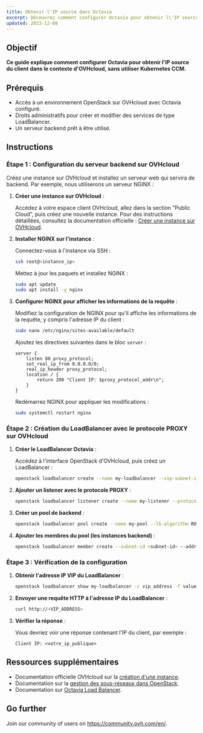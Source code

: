 ```yaml
---
title: Obtenir l'IP source dans Octavia
excerpt: Découvrez comment configurer Octavia pour obtenir l\'IP source du client dans le contexte d'OVHcloud, sans utiliser Kubernetes CCM.
updated: 2023-12-08
---
```


## Objectif

**Ce guide explique comment configurer Octavia pour obtenir l'IP source du client dans le contexte d'OVHcloud, sans utiliser Kubernetes CCM.**

## Prérequis

- Accès à un environnement OpenStack sur OVHcloud avec Octavia configuré.
- Droits administratifs pour créer et modifier des services de type LoadBalancer.
- Un serveur backend prêt à être utilisé.

## Instructions

### Étape 1 : Configuration du serveur backend sur OVHcloud

Créez une instance sur OVHcloud et installez un serveur web qui servira de backend. Par exemple, nous utiliserons un serveur NGINX :

1. **Créer une instance sur OVHcloud** :
   
   Accédez à votre espace client OVHcloud, allez dans la section "Public Cloud", puis créez une nouvelle instance. Pour des instructions détaillées, consultez la documentation officielle : [Créer une instance sur OVHcloud](/pages/public_cloud/compute/public-cloud-first-steps/).

2. **Installer NGINX sur l'instance** :

    Connectez-vous à l'instance via SSH :

    ```bash
    ssh root@<instance_ip>
    ```

    Mettez à jour les paquets et installez NGINX :

    ```bash
    sudo apt update
    sudo apt install -y nginx
    ```

3. **Configurer NGINX pour afficher les informations de la requête** :

    Modifiez la configuration de NGINX pour qu'il affiche les informations de la requête, y compris l'adresse IP du client :

    ```bash
    sudo nano /etc/nginx/sites-available/default
    ```

    Ajoutez les directives suivantes dans le bloc `server` :

    ```nginx
    server {
        listen 80 proxy_protocol;
        set_real_ip_from 0.0.0.0/0;
        real_ip_header proxy_protocol;
        location / {
            return 200 "Client IP: $proxy_protocol_addr\n";
        }
    }
    ```

    Redémarrez NGINX pour appliquer les modifications :

    ```bash
    sudo systemctl restart nginx
    ```

### Étape 2 : Création du LoadBalancer avec le protocole PROXY sur OVHcloud

1. **Créer le LoadBalancer Octavia** :

    Accédez à l'interface OpenStack d'OVHcloud, puis créez un LoadBalancer :

    ```bash
    openstack loadbalancer create --name my-loadbalancer --vip-subnet-id <subnet-id>
    ```

2. **Ajouter un listener avec le protocole PROXY** :

    ```bash
    openstack loadbalancer listener create --name my-listener --protocol TCP --protocol-port 80 --default-pool my-pool --loadbalancer my-loadbalancer --proxy-protocol true
    ```

3. **Créer un pool de backend** :

    ```bash
    openstack loadbalancer pool create --name my-pool --lb-algorithm ROUND_ROBIN --listener my-listener --protocol TCP
    ```

4. **Ajouter les membres du pool (les instances backend)** :

    ```bash
    openstack loadbalancer member create --subnet-id <subnet-id> --address <instance_ip> --protocol-port 80 my-pool
    ```

### Étape 3 : Vérification de la configuration

1. **Obtenir l'adresse IP VIP du LoadBalancer** :

    ```bash
    openstack loadbalancer show my-loadbalancer -c vip_address -f value
    ```

2. **Envoyer une requête HTTP à l'adresse IP du LoadBalancer** :

    ```bash
    curl http://<VIP_ADDRESS>
    ```

3. **Vérifier la réponse** :

    Vous devriez voir une réponse contenant l'IP du client, par exemple :

    ```plaintext
    Client IP: <votre_ip_publique>
    ```

## Ressources supplémentaires

- Documentation officielle OVHcloud sur la [création d'une instance](/pages/public_cloud/compute/public-cloud-first-steps/).
- Documentation sur la [gestion des sous-réseaux dans OpenStack](https://docs.openstack.org/neutron/latest/admin/deploy-ovs-selfservice.html).
- Documentation sur [Octavia Load Balancer](https://docs.openstack.org/octavia/latest/).

## Go further

Join our community of users on <https://community.ovh.com/en/>.

